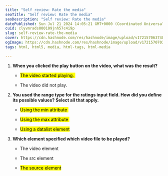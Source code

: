```yaml
---
title: "Self review: Rate the media"
seoTitle: "Self review: Rate the media"
seoDescription: "Self review: Rate the media"
datePublished: Sun Jul 21 2024 14:05:21 GMT+0000 (Coordinated Universal Time)
cuid: clyvmrads000109jnh57c4i9p
slug: self-review-rate-the-media
cover: https://cdn.hashnode.com/res/hashnode/image/upload/v1721570637489/fb8cd39d-c3fc-4557-8a27-362156f80062.png
ogImage: https://cdn.hashnode.com/res/hashnode/image/upload/v1721570703749/2c4eaa7e-8c3f-44dc-b108-d75e71dee412.png
tags: html, html5, media, html-tags, html-media

---
```


1. **When you clicked the play button on the video, what was the result?**
    
    * <mark>The video started playing.&nbsp;</mark> 
        
    * The video did not play.  
        
2. **You used the range type for the ratings input field. How did you define its possible values? Select all that apply.** 
    
    * <mark>Using the min attribute&nbsp;</mark> 
        
    * <mark>Using the max attribute&nbsp;</mark> 
        
    * <mark>Using a datalist element</mark>
        
3. **Which element specified which video file to be played?** 
    
    * The video element 
        
    * The src element 
        
    * <mark>The source element</mark>